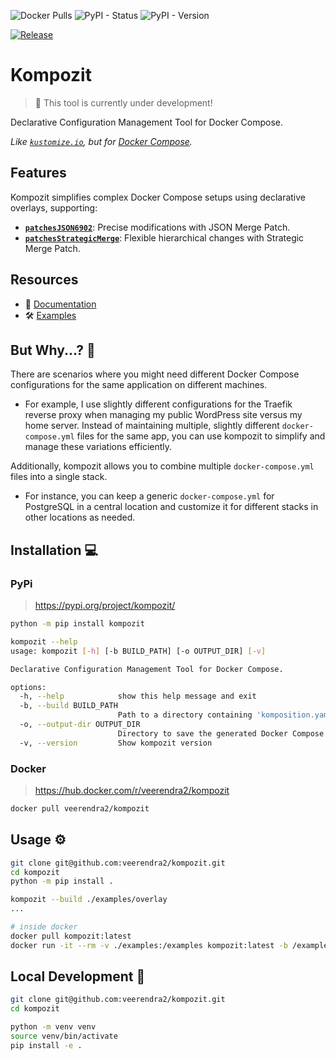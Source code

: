 ![Docker Pulls](https://img.shields.io/docker/pulls/veerendra2/kompozit) ![PyPI - Status](https://img.shields.io/pypi/status/kompozit) ![PyPI - Version](https://img.shields.io/pypi/v/kompozit)

[![Release](https://github.com/veerendra2/kompozit/actions/workflows/release.yml/badge.svg)](https://github.com/veerendra2/kompozit/actions/workflows/release.yml)

# Kompozit

> 🚧 This tool is currently under development!

Declarative Configuration Management Tool for Docker Compose.

_Like [`kustomize.io`](https://kustomize.io/), but for [Docker Compose](https://docs.docker.com/compose/)._

## Features

Kompozit simplifies complex Docker Compose setups using declarative overlays, supporting:

- **[`patchesJSON6902`](https://datatracker.ietf.org/doc/html/rfc6902)**: Precise modifications with JSON Merge Patch.
- **[`patchesStrategicMerge`](https://github.com/kubernetes/community/blob/master/contributors/devel/sig-api-machinery/strategic-merge-patch.md)**: Flexible hierarchical changes with Strategic Merge Patch.

## Resources

- 📖 [Documentation](https://veerendra2.gitbook.io/kompozit)
- 🛠️ [Examples](https://github.com/veerendra2/kompozit/tree/main/examples)

## But Why...? 🤔

There are scenarios where you might need different Docker Compose configurations for the same application on different machines.

- For example, I use slightly different configurations for the Traefik reverse proxy when managing my public WordPress site versus my home server. Instead of maintaining multiple, slightly different `docker-compose.yml` files for the same app, you can use kompozit to simplify and manage these variations efficiently.

Additionally, kompozit allows you to combine multiple `docker-compose.yml` files into a single stack.

- For instance, you can keep a generic `docker-compose.yml` for PostgreSQL in a central location and customize it for different stacks in other locations as needed.

## Installation 💻

### PyPi

> https://pypi.org/project/kompozit/

```bash
python -m pip install kompozit

kompozit --help
usage: kompozit [-h] [-b BUILD_PATH] [-o OUTPUT_DIR] [-v]

Declarative Configuration Management Tool for Docker Compose.

options:
  -h, --help            show this help message and exit
  -b, --build BUILD_PATH
                        Path to a directory containing 'komposition.yaml'. (default: .)
  -o, --output-dir OUTPUT_DIR
                        Directory to save the generated Docker Compose files. (default: None)
  -v, --version         Show kompozit version
```

### Docker

> https://hub.docker.com/r/veerendra2/kompozit

```bash
docker pull veerendra2/kompozit
```

## Usage ⚙️

```bash
git clone git@github.com:veerendra2/kompozit.git
cd kompozit
python -m pip install .

kompozit --build ./examples/overlay
...

# inside docker
docker pull kompozit:latest
docker run -it --rm -v ./examples:/examples kompozit:latest -b /examples/overlay
```

## Local Development 🔧

```bash
git clone git@github.com:veerendra2/kompozit.git
cd kompozit

python -m venv venv
source venv/bin/activate
pip install -e .
```
